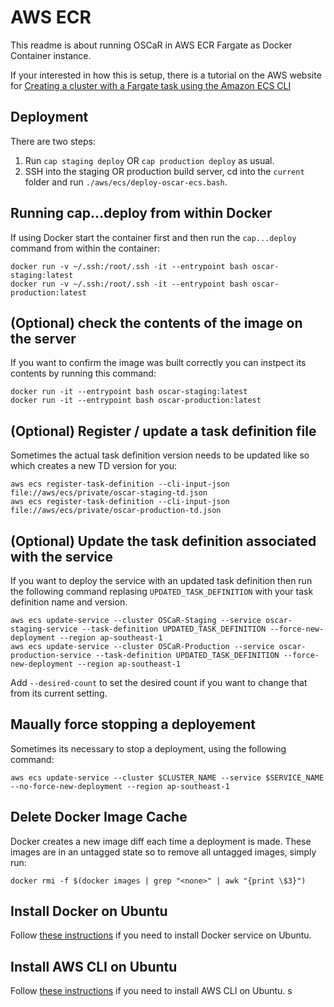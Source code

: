 # AWS ECR

This readme is about running OSCaR in AWS ECR Fargate as Docker Container instance.

If your interested in how this is setup, there is a tutorial on the AWS website for [Creating a cluster with a Fargate task using the Amazon ECS CLI](https://docs.amazonaws.cn/en_us/AmazonECS/latest/userguide/ecs-cli-tutorial-fargate.html)

## Deployment

There are two steps:

1. Run `cap staging deploy` OR `cap production deploy` as usual.
1. SSH into the staging OR production build server, cd into the `current` folder and run `./aws/ecs/deploy-oscar-ecs.bash`.

## Running cap...deploy from within Docker

If using Docker start the container first and then run the `cap...deploy` command from within the container:

```
docker run -v ~/.ssh:/root/.ssh -it --entrypoint bash oscar-staging:latest
docker run -v ~/.ssh:/root/.ssh -it --entrypoint bash oscar-production:latest
```

## (Optional) check the contents of the image on the server

If you want to confirm the image was built correctly you can instpect its contents by running this command:

```
docker run -it --entrypoint bash oscar-staging:latest
docker run -it --entrypoint bash oscar-production:latest
```

## (Optional) Register / update a task definition file

Sometimes the actual task definition version needs to be updated like so which creates a new TD version for you:

```
aws ecs register-task-definition --cli-input-json file://aws/ecs/private/oscar-staging-td.json
aws ecs register-task-definition --cli-input-json file://aws/ecs/private/oscar-production-td.json
```

## (Optional) Update the task definition associated with the service

If you want to deploy the service with an updated task definition then run the following command replasing `UPDATED_TASK_DEFINITION` with your task definition name and version.

```
aws ecs update-service --cluster OSCaR-Staging --service oscar-staging-service --task-definition UPDATED_TASK_DEFINITION --force-new-deployment --region ap-southeast-1
aws ecs update-service --cluster OSCaR-Production --service oscar-production-service --task-definition UPDATED_TASK_DEFINITION --force-new-deployment --region ap-southeast-1
```

Add `--desired-count` to set the desired count if you want to change that from its current setting.

## Maually force stopping a deployement

Sometimes its necessary to stop a deployment, using the following command:

```
aws ecs update-service --cluster $CLUSTER_NAME --service $SERVICE_NAME --no-force-new-deployment --region ap-southeast-1
```

## Delete Docker Image Cache

Docker creates a new image diff each time a deployment is made. These images are in an untagged state so to remove all untagged images, simply run:

```
docker rmi -f $(docker images | grep "<none>" | awk "{print \$3}")
```

## Install Docker on Ubuntu

Follow [these instructions](https://www.digitalocean.com/community/tutorials/how-to-install-and-use-docker-on-ubuntu-18-04) if you need to install Docker service on Ubuntu.

## Install AWS CLI on Ubuntu

Follow [these instructions](https://linuxhint.com/install_aws_cli_ubuntu/) if you need to install AWS CLI on Ubuntu.
s